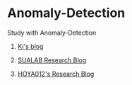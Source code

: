 # Anomaly-Detection

Study with Anomaly-Detection

1. [Ki's blog](https://kh-kim.github.io/)

2. [SUALAB Research Blog](http://research.sualab.com/introduction/review/2020/01/30/anomaly-detection-overview-1.html)

3. [HOYA012's Research Blog](https://hoya012.github.io/blog/anomaly-detection-overview-1/)
